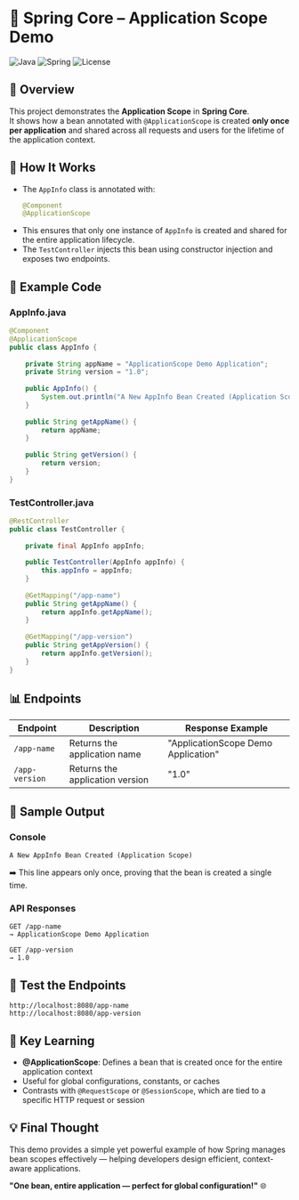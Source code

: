 # 🧩 Spring Core – Application Scope Demo

![Java](https://img.shields.io/badge/Java-17-blue.svg)
![Spring](https://img.shields.io/badge/Spring%20Core-6.x-brightgreen.svg)
![License](https://img.shields.io/badge/License-MIT-lightgrey.svg)

## 🧠 Overview
This project demonstrates the **Application Scope** in **Spring Core**.  
It shows how a bean annotated with `@ApplicationScope` is created **only once per application** and shared across all requests and users for the lifetime of the application context.

## 🚀 How It Works
- The `AppInfo` class is annotated with:
  ```java
  @Component
  @ApplicationScope
  ```
- This ensures that only one instance of `AppInfo` is created and shared for the entire application lifecycle.
- The `TestController` injects this bean using constructor injection and exposes two endpoints.

## 🧠 Example Code

### AppInfo.java
```java
@Component
@ApplicationScope
public class AppInfo {
    
    private String appName = "ApplicationScope Demo Application";
    private String version = "1.0";
    
    public AppInfo() {
        System.out.println("A New AppInfo Bean Created (Application Scope)");
    }
    
    public String getAppName() {
        return appName;
    }
    
    public String getVersion() {
        return version;
    }
}
```

### TestController.java
```java
@RestController
public class TestController {
    
    private final AppInfo appInfo;
    
    public TestController(AppInfo appInfo) {
        this.appInfo = appInfo;
    }
    
    @GetMapping("/app-name")
    public String getAppName() {
        return appInfo.getAppName();
    }
    
    @GetMapping("/app-version")
    public String getAppVersion() {
        return appInfo.getVersion();
    }
}
```

## 📊 Endpoints

| Endpoint | Description | Response Example |
|----------|-------------|------------------|
| `/app-name` | Returns the application name | "ApplicationScope Demo Application" |
| `/app-version` | Returns the application version | "1.0" |

## 🧪 Sample Output

### Console
```
A New AppInfo Bean Created (Application Scope)
```
➡️ This line appears only once, proving that the bean is created a single time.

### API Responses
```
GET /app-name
→ ApplicationScope Demo Application

GET /app-version
→ 1.0
```

## 🚀 Test the Endpoints
```
http://localhost:8080/app-name
http://localhost:8080/app-version
```

## 🎯 Key Learning

- **@ApplicationScope**: Defines a bean that is created once for the entire application context
- Useful for global configurations, constants, or caches
- Contrasts with `@RequestScope` or `@SessionScope`, which are tied to a specific HTTP request or session

## 💡 Final Thought

This demo provides a simple yet powerful example of how Spring manages bean scopes effectively — helping developers design efficient, context-aware applications.

**"One bean, entire application — perfect for global configuration!"** 🌐